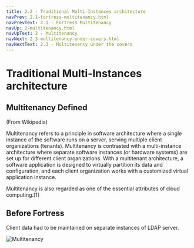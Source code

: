 ```yaml
---
title: 2.2 - Traditional Multi-Instances architecture
navPrev: 2.1-fortress-multitenancy.html
navPrevText: 2.1 - Fortress Multitenancy
navUp: 2-multitenancy.html
navUpText: 2 - Multitenancy
navNext: 2.3-multitenancy-under-covers.html
navNextText: 2.3 - Multitenancy under the covers
---
```


# Traditional Multi-Instances architecture

## Multitenancy Defined

(From Wikipedia)

Multitenancy refers to a principle in software architecture where a single instance of the software runs on a server, serving multiple client organizations (tenants). Multitenancy is contrasted with a multi-instance architecture where separate software instances (or hardware systems) are set up for different client organizations. With a multitenant architecture, a software application is designed to virtually partition its data and configuration, and each client organization works with a customized virtual application instance.

Multitenancy is also regarded as one of the essential attributes of cloud computing.[1]


## Before Fortress

Client data had to be maintained on separate instances of LDAP server.

![Multitenancy](images/MultiInstance-TraditionalNetworkDiagram2.png)
